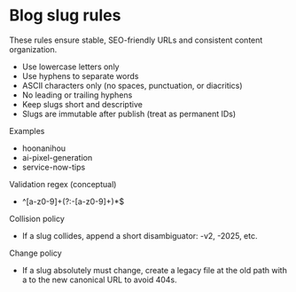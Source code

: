 # Blog slug rules

These rules ensure stable, SEO-friendly URLs and consistent content organization.

- Use lowercase letters only
- Use hyphens to separate words
- ASCII characters only (no spaces, punctuation, or diacritics)
- No leading or trailing hyphens
- Keep slugs short and descriptive
- Slugs are immutable after publish (treat as permanent IDs)

Examples
- hoonanihou
- ai-pixel-generation
- service-now-tips

Validation regex (conceptual)
- ^[a-z0-9]+(?:-[a-z0-9]+)*$

Collision policy
- If a slug collides, append a short disambiguator: -v2, -2025, etc.

Change policy
- If a slug absolutely must change, create a legacy file at the old path with a <meta http-equiv="refresh"> to the new canonical URL to avoid 404s.
